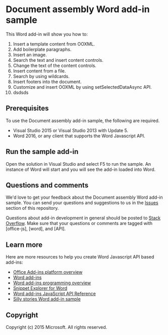 # <a name="_GoBack"></a>Document assembly Word add-in sample

This Word add-in will show you how to:

1.  Insert a template content from OOXML.
2.  Add boilerplate paragraphs.
3.  Insert an image.
4.  Search the text and insert content controls.
5.  Change the text of the content controls.
6.  Insert content from a file.
7.  Search by using wildcards.
8.  Insert footers into the document.
9.  Customize and insert OOXML by using setSelectedDataAsync API.
10.  dsdsds

## Prerequisites

To use the Document assembly add-in sample, the following are required.

*   Visual Studio 2015 or Visual Studio 2013 with Update 5.
*   Word 2016, or any client that supports the Word Javascript API.

## Run the sample add-in

Open the solution in Visual Studio and select F5 to run the sample. An instance of Word will start and you will see the add-in loaded into Word.

## Questions and comments

We'd love to get your feedback about the Document assembly Word add-in sample. You can send your questions and suggestions to us in the [Issues](https://github.com/OfficeDev/Word-Add-in-DocumentAssembly/issues) section of this repository.

Questions about add-in development in general should be posted to [Stack Overflow](http://stackoverflow.com/questions/tagged/Office365+API). Make sure that your questions or comments are tagged with [office-js], [word], and [API].

## Learn more

Here are more resources to help you create Word Javascript API based add-ins:

*   [Office Add-ins platform overview](https://msdn.microsoft.com/EN-US/library/office/jj220082.aspx)
*   [Word add-ins](https://github.com/OfficeDev/office-js-docs/blob/master/word/word-add-ins.md)
*   [Word add-ins programming overview](https://github.com/OfficeDev/office-js-docs/blob/master/word/word-add-ins-programming-guide.md)
*   [Snippet Explorer for Word](http://officesnippetexplorer.azurewebsites.net/#/snippets/word)
*   [Word add-ins JavaScript API Reference](https://github.com/OfficeDev/office-js-docs/tree/master/word/word-add-ins-javascript-reference)
*   [Silly stories Word add-in sample](https://github.com/OfficeDev/Word-Add-in-SillyStories)

## Copyright

Copyright (c) 2015 Microsoft. All rights reserved.